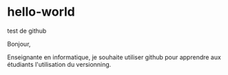# hello-world
test de github

Bonjour,

Enseignante en informatique, je souhaite utiliser github pour apprendre aux étudiants l'utilisation du versionning.

